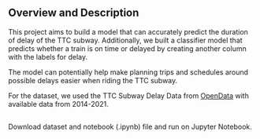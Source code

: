 ## Overview and Description

This project aims to build a model that can accurately predict the duration of delay of the TTC subway. Additionally, we built a classifier model that predicts whether a train is on time or delayed by creating another column with the labels for delay.

The model can potentially help make planning trips and schedules around possible delays easier when riding the TTC subway.

For the dataset, we used the TTC Subway Delay Data from [OpenData](https://ckan0.cf.opendata.inter.prod-toronto.ca/dataset/ttc-subway-delay-data) with available data from 2014-2021.


## 
Download dataset and notebook (.ipynb) file and run on Jupyter Notebook.
